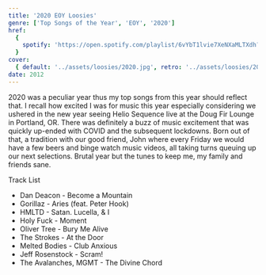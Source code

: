 ```yaml
---
title: '2020 EOY Loosies'
genre: ['Top Songs of the Year', 'EOY', '2020']
href:
  {
    spotify: 'https://open.spotify.com/playlist/6vYbT1lvie7XeNXaMLTXdh?si=5d5b5d9647284eef',
  }
cover:
  { default: '../assets/loosies/2020.jpg', retro: '../assets/loosies/2020.jpg' }
date: 2012
---
```


2020 was a peculiar year thus my top songs from this year should reflect that. I recall how excited I was for music this year especially considering we ushered in the new year seeing Helio Sequence live at the Doug Fir Lounge in Portland, OR. There was definitely a buzz of music excitement that was quickly up-ended with COVID and the subsequent lockdowns. Born out of that, a tradition with our good friend, John where every Friday we would have a few beers and binge watch music videos, all taking turns queuing up our next selections. Brutal year but the tunes to keep me, my family and friends sane.

Track List

- Dan Deacon - Become a Mountain
- Gorillaz - Aries (feat. Peter Hook)
- HMLTD - Satan. Lucella, & I
- Holy Fuck - Moment
- Oliver Tree - Bury Me Alive
- The Strokes - At the Door
- Melted Bodies - Club Anxious
- Jeff Rosenstock - Scram!
- The Avalanches, MGMT - The Divine Chord
